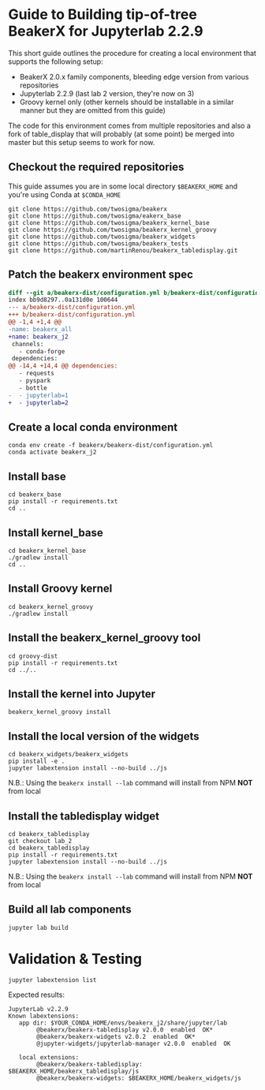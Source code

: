 # Guide to Building tip-of-tree BeakerX for Jupyterlab 2.2.9

This short guide outlines the procedure for creating a local environment that supports the following setup:

- BeakerX 2.0.x family components, bleeding edge version from various repositories
- Jupyterlab 2.2.9 (last lab 2 version, they're now on 3)
- Groovy kernel only (other kernels should be installable in a similar manner but they are omitted from this guide)

The code for this environment comes from multiple repositories and also a fork of table_display that will probably (at some point) be merged into master but this setup seems to work for now.

## Checkout the required repositories
This guide assumes you are in some local directory `$BEAKERX_HOME` and you're using Conda at `$CONDA_HOME`

```
git clone https://github.com/twosigma/beakerx
git clone https://github.com/twosigma/eakerx_base
git clone https://github.com/twosigma/beakerx_kernel_base
git clone https://github.com/twosigma/beakerx_kernel_groovy
git clone https://github.com/twosigma/beakerx_widgets
git clone https://github.com/twosigma/beakerx_tests
git clone https://github.com/martinRenou/beakerx_tabledisplay.git
```

## Patch the beakerx environment spec
```diff
diff --git a/beakerx-dist/configuration.yml b/beakerx-dist/configuration.yml
index bb9d8297..0a131d0e 100644
--- a/beakerx-dist/configuration.yml
+++ b/beakerx-dist/configuration.yml
@@ -1,4 +1,4 @@
-name: beakerx_all
+name: beakerx_j2
 channels:
   - conda-forge
 dependencies:
@@ -14,4 +14,4 @@ dependencies:
   - requests
   - pyspark
   - bottle
-  - jupyterlab=1
+  - jupyterlab=2
```

## Create a local conda environment
```
conda env create -f beakerx/beakerx-dist/configuration.yml
conda activate beakerx_j2
```

## Install base
```
cd beakerx_base
pip install -r requirements.txt
cd ..
```

## Install kernel_base
```
cd beakerx_kernel_base
./gradlew install
cd ..
```

## Install Groovy kernel
```
cd beakerx_kernel_groovy
./gradlew install
```

## Install the beakerx_kernel_groovy tool
```
cd groovy-dist
pip install -r requirements.txt
cd ../..
```

## Install the kernel into Jupyter
```
beakerx_kernel_groovy install
```

## Install the local version of the widgets
```
cd beakerx_widgets/beakerx_widgets
pip install -e .
jupyter labextension install --no-build ../js 
```

N.B.: Using the `beakerx install --lab` command will install from NPM **NOT** from local 

## Install the tabledisplay widget
```
cd beakerx_tabledisplay
git checkout lab_2
cd beakerx_tabledisplay 
pip install -r requirements.txt
jupyter labextension install --no-build ../js 
```
N.B.: Using the `beakerx install --lab` command will install from NPM **NOT** from local 

## Build all lab components
```
jupyter lab build
```

# Validation & Testing
```
jupyter labextension list
```

Expected results:

```
JupyterLab v2.2.9
Known labextensions:
   app dir: $YOUR_CONDA_HOME/envs/beakerx_j2/share/jupyter/lab
        @beakerx/beakerx-tabledisplay v2.0.0  enabled  OK*
        @beakerx/beakerx-widgets v2.0.2  enabled  OK*
        @jupyter-widgets/jupyterlab-manager v2.0.0  enabled  OK

   local extensions:
        @beakerx/beakerx-tabledisplay: $BEAKERX_HOME/beakerx_tabledisplay/js
        @beakerx/beakerx-widgets: $BEAKERX_HOME/beakerx_widgets/js
```

